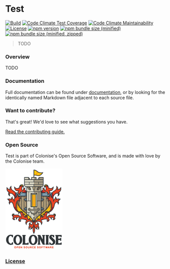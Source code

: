 # Test

[![Build][build-badge]][build-url]
[![Code Climate Test Coverage][code-climate-coverage-badge]][code-climate-coverage-url]
[![Code Climate Maintainability][code-climate-maintainability-badge]][code-climate-maintainability-url]
[![License][license-badge]][license-url]
[![npm version][npm-version-badge]][npm-version-url]
[![npm bundle size \(minified\)][npm-minified-badge]][npm-minified-url]
[![npm bundle size \(minified, zipped\)][npm-minified-minzipped-badge]][npm-minified-minzipped-url]

> TODO

### Overview

TODO

### Documentation

Full documentation can be found under [documentation][documentation-url], or by looking for the identically named Markdown file adjacent to each source file.

### Want to contribute?

That's great! We'd love to see what suggestions you have.

[Read the contributing guide.][contributing-url]

### Open Source

Test is part of Colonise's Open Source Software, and is made with love by the Colonise team.

[![Colonise Logo][colonise-logo]][colonise-url]

### [License][license-url]

[documentation-url]: /documentation/README.md
[contributing-url]: /CONTRIBUTING.md

[colonise-logo]: /documentation/assets/colonise256.png
[colonise-url]: https://colonise.org/

[build-badge]: https://img.shields.io/github/workflow/status/colonise/Test/Node.js%20CI
[build-url]: https://github.com/Colonise/Test/actions?query=workflow%3A%22Node.js+CI%22

[code-climate-coverage-badge]: https://img.shields.io/codeclimate/coverage/Colonise/Test.svg
[code-climate-coverage-url]: https://codeclimate.com/github/Colonise/Test

[code-climate-maintainability-badge]: https://img.shields.io/codeclimate/maintainability-percentage/Colonise/Test.svg
[code-climate-maintainability-url]: https://codeclimate.com/github/Colonise/Test

[license-badge]: https://img.shields.io/github/license/Colonise/Test.svg
[license-url]: https://github.com/Colonise/Test/blob/master/LICENSE

[npm-version-badge]: https://img.shields.io/npm/v/@colonise/test.svg
[npm-version-url]: https://www.npmjs.com/package/@colonise/test

[npm-minified-badge]: https://img.shields.io/bundlephobia/min/@colonise/test.svg
[npm-minified-url]: https://bundlephobia.com/result?p=@colonise/test

[npm-minified-minzipped-badge]: https://img.shields.io/bundlephobia/minzip/@colonise/test.svg
[npm-minified-minzipped-url]: https://bundlephobia.com/result?p=@colonise/test

